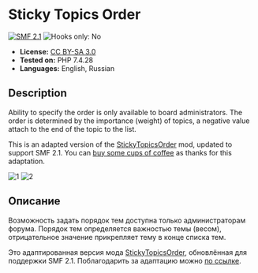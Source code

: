 # Sticky Topics Order
[![SMF 2.1](https://img.shields.io/badge/SMF-2.1-ed6033.svg?style=flat)](https://github.com/SimpleMachines/SMF2.1)
![Hooks only: No](https://img.shields.io/badge/Hooks%20only-NO-red)

* **License:** [CC BY-SA 3.0](https://creativecommons.org/licenses/by-sa/3.0)
* **Tested on:** PHP 7.4.28
* **Languages:** English, Russian

## Description
Ability to specify the order is only available to board administrators. The order is determined by the importance (weight) of topics, a negative value attach to the end of the topic to the list.

This is an adapted version of the [StickyTopicsOrder](https://custom.simplemachines.org/index.php?mod=3425) mod, updated to support SMF 2.1. You can [buy some cups of coffee](https://www.buymeacoffee.com/bugo) as thanks for this adaptation.

![1](https://user-images.githubusercontent.com/229402/158009478-eea8379a-db19-4b29-bb3f-c618e6649540.png)
![2](https://user-images.githubusercontent.com/229402/158009488-c5761eb9-3185-42a1-84d5-4e8b764629b6.png)

## Описание
Возможность задать порядок тем доступна только администраторам форума. Порядок тем определяется важностью темы (весом), отрицательное значение прикрепляет тему в конце списка тем.

Это адаптированная версия мода [StickyTopicsOrder](https://custom.simplemachines.org/index.php?mod=3425), обновлённая для поддержки SMF 2.1. Поблагодарить за адаптацию можно [по ссылке](https://qiwi.com/n/DRAGOMANO).
